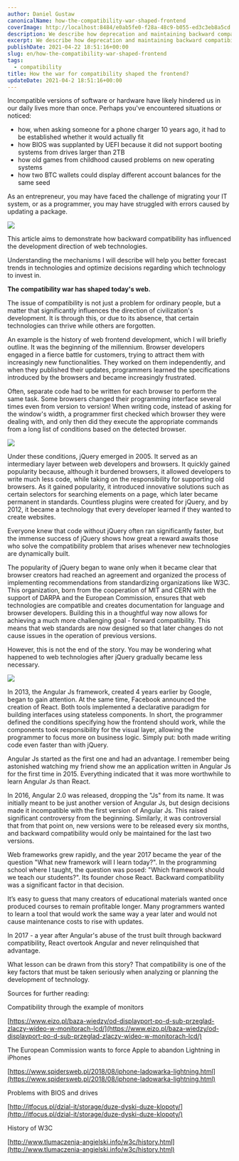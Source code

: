 ```yaml
---
author: Daniel Gustaw
canonicalName: how-the-compatibility-war-shaped-frontend
coverImage: http://localhost:8484/e0ab5fe0-f28a-48c9-b055-ed3c3eb8a5cd.avif
description: We describe how deprecation and maintaining backward compatibility have influenced the direction of web technology development.
excerpt: We describe how deprecation and maintaining backward compatibility have influenced the direction of web technology development.
publishDate: 2021-04-22 18:51:16+00:00
slug: en/how-the-compatibility-war-shaped-frontend
tags:
  - compatibility
title: How the war for compatibility shaped the frontend?
updateDate: 2021-04-2 18:51:16+00:00
---
```


Incompatible versions of software or hardware have likely hindered us in our daily lives more than once. Perhaps you've encountered situations or noticed:

* how, when asking someone for a phone charger 10 years ago, it had to be established whether it would actually fit
* how BIOS was supplanted by UEFI because it did not support booting systems from drives larger than 2TB
* how old games from childhood caused problems on new operating systems
* how two BTC wallets could display different account balances for the same seed

As an entrepreneur, you may have faced the challenge of migrating your IT system, or as a programmer, you may have struggled with errors caused by updating a package.

![](http://localhost:8484/89e36eaa-b1df-4048-b690-7942494408ad.avif)

This article aims to demonstrate how backward compatibility has influenced the development direction of web technologies.

Understanding the mechanisms I will describe will help you better forecast trends in technologies and optimize decisions regarding which technology to invest in.

**The compatibility war has shaped today's web.**

The issue of compatibility is not just a problem for ordinary people, but a matter that significantly influences the direction of civilization's development. It is through this, or due to its absence, that certain technologies can thrive while others are forgotten.

An example is the history of web frontend development, which I will briefly outline. It was the beginning of the millennium. Browser developers engaged in a fierce battle for customers, trying to attract them with increasingly new functionalities. They worked on them independently, and when they published their updates, programmers learned the specifications introduced by the browsers and became increasingly frustrated.

Often, separate code had to be written for each browser to perform the same task. Some browsers changed their programming interface several times even from version to version! When writing code, instead of asking for the window's width, a programmer first checked which browser they were dealing with, and only then did they execute the appropriate commands from a long list of conditions based on the detected browser.

![](http://localhost:8484/a05d33ed-5348-4ac0-959b-0df33e5f8823.avif)

Under these conditions, jQuery emerged in 2005. It served as an intermediary layer between web developers and browsers. It quickly gained popularity because, although it burdened browsers, it allowed developers to write much less code, while taking on the responsibility for supporting old browsers. As it gained popularity, it introduced innovative solutions such as certain selectors for searching elements on a page, which later became permanent in standards. Countless plugins were created for jQuery, and by 2012, it became a technology that every developer learned if they wanted to create websites.

Everyone knew that code without jQuery often ran significantly faster, but the immense success of jQuery shows how great a reward awaits those who solve the compatibility problem that arises whenever new technologies are dynamically built.

The popularity of jQuery began to wane only when it became clear that browser creators had reached an agreement and organized the process of implementing recommendations from standardizing organizations like W3C. This organization, born from the cooperation of MIT and CERN with the support of DARPA and the European Commission, ensures that web technologies are compatible and creates documentation for language and browser developers. Building this in a thoughtful way now allows for achieving a much more challenging goal - forward compatibility. This means that web standards are now designed so that later changes do not cause issues in the operation of previous versions.

However, this is not the end of the story. You may be wondering what happened to web technologies after jQuery gradually became less necessary.

![](http://localhost:8484/1c67ab75-ecb0-4267-b032-40e168750fe5.avif)

In 2013, the Angular Js framework, created 4 years earlier by Google, began to gain attention. At the same time, Facebook announced the creation of React. Both tools implemented a declarative paradigm for building interfaces using stateless components. In short, the programmer defined the conditions specifying how the frontend should work, while the components took responsibility for the visual layer, allowing the programmer to focus more on business logic. Simply put: both made writing code even faster than with jQuery.

Angular Js started as the first one and had an advantage. I remember being astonished watching my friend show me an application written in Angular Js for the first time in 2015. Everything indicated that it was more worthwhile to learn Angular Js than React.

In 2016, Angular 2.0 was released, dropping the "Js" from its name. It was initially meant to be just another version of Angular Js, but design decisions made it incompatible with the first version of Angular Js. This raised significant controversy from the beginning. Similarly, it was controversial that from that point on, new versions were to be released every six months, and backward compatibility would only be maintained for the last two versions.

Web frameworks grew rapidly, and the year 2017 became the year of the question "What new framework will I learn today?". In the programming school where I taught, the question was posed: "Which framework should we teach our students?". Its founder chose React. Backward compatibility was a significant factor in that decision.

It’s easy to guess that many creators of educational materials wanted once produced courses to remain profitable longer. Many programmers wanted to learn a tool that would work the same way a year later and would not cause maintenance costs to rise with updates.

In 2017 - a year after Angular's abuse of the trust built through backward compatibility, React overtook Angular and never relinquished that advantage.

What lesson can be drawn from this story? That compatibility is one of the key factors that must be taken seriously when analyzing or planning the development of technology.

Sources for further reading:

Compatibility through the example of monitors

[https://www.eizo.pl/baza-wiedzy/od-displayport-po-d-sub-przeglad-zlaczy-wideo-w-monitorach-lcd/](https://www.eizo.pl/baza-wiedzy/od-displayport-po-d-sub-przeglad-zlaczy-wideo-w-monitorach-lcd/)

The European Commission wants to force Apple to abandon Lightning in iPhones

[https://www.spidersweb.pl/2018/08/iphone-ladowarka-lightning.html](https://www.spidersweb.pl/2018/08/iphone-ladowarka-lightning.html)

Problems with BIOS and drives

[http://itfocus.pl/dzial-it/storage/duze-dyski-duze-klopoty/](http://itfocus.pl/dzial-it/storage/duze-dyski-duze-klopoty/)

History of W3C

[http://www.tlumaczenia-angielski.info/w3c/history.html](http://www.tlumaczenia-angielski.info/w3c/history.html)
